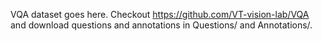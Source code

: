 VQA dataset goes here. Checkout https://github.com/VT-vision-lab/VQA and download questions and annotations in Questions/ and Annotations/.